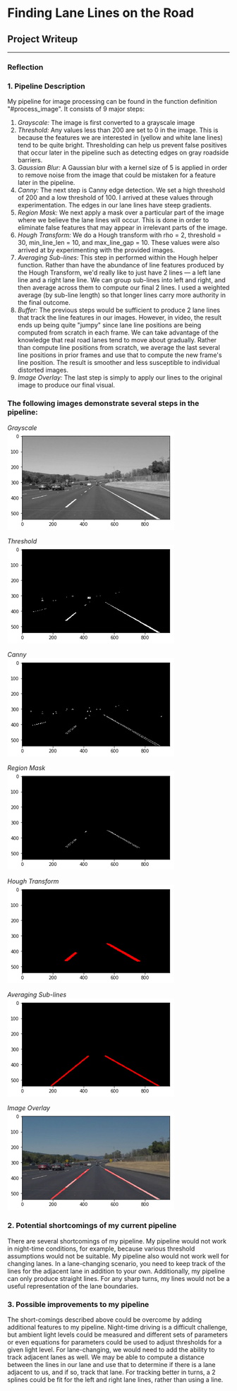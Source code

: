 # **Finding Lane Lines on the Road**

## Project Writeup

---

### Reflection

### 1. Pipeline Description

My pipeline for image processing can be found in the function definition "#process_image". It consists of 9 major steps:

1. *Grayscale:* The image is first converted to a grayscale image
2. *Threshold:* Any values less than 200 are set to 0 in the image. This is because the features we are interested in (yellow and white lane lines) tend to be quite bright. Thresholding can help us prevent false positives that occur later in the pipeline such as detecting edges on gray roadside barriers.
3. *Gaussian Blur:* A Gaussian blur with a kernel size of 5 is applied in order to remove noise from the image that could be mistaken for a feature later in the pipeline.
4. *Canny:* The next step is Canny edge detection. We set a high threshold of 200 and a low threshold of 100. I arrived at these values through experimentation. The edges in our lane lines have steep gradients.
5. *Region Mask:* We next apply a mask over a particular part of the image where we believe the lane lines will occur. This is done in order to eliminate false features that may appear in irrelevant parts of the image.
6. *Hough Transform:* We do a Hough transform with rho = 2, threshold = 30, min_line_len = 10, and max_line_gap = 10. These values were also arrived at by experimenting with the provided images.
7. *Averaging Sub-lines:* This step in performed within the Hough helper function. Rather than have the abundance of line features produced by the Hough Transform, we'd really like to just have 2 lines — a left lane line and a right lane line. We can group sub-lines into left and right, and then average across them to compute our final 2 lines. I used a weighted average (by sub-line length) so that longer lines carry more authority in the final outcome.
8. *Buffer:* The previous steps would be sufficient to produce 2 lane lines that track the line features in our images. However, in video, the result ends up being quite "jumpy" since lane line positions are being computed from scratch in each frame. We can take advantage of the knowledge that real road lanes tend to move about gradually. Rather than compute line positions from scratch, we average the last several line positions in prior frames and use that to compute the new frame's line position. The result is smoother and less susceptible to individual distorted images.
9. *Image Overlay:* The last step is simply to apply our lines to the original image to produce our final visual.

### The following images demonstrate several steps in the pipeline:

*Grayscale*  
![Grayscale](./writeup_images/grayscale.png)

*Threshold*  
![Threshold](./writeup_images/threshold.png)

*Canny*  
![Canny](./writeup_images/canny.png)

*Region Mask*  
![Region Mask](./writeup_images/region_of_interest.png)

*Hough Transform*  
![Hough Transform](./writeup_images/hough.png)

*Averaging Sub-lines*  
![Hough Transform](./writeup_images/average_lines.png)

*Image Overlay*  
![Image Overlay](./writeup_images/image_overlay.png)

### 2. Potential shortcomings of my current pipeline

There are several shortcomings of my pipeline. My pipeline would not work in night-time conditions, for example, because various threshold assumptions would not be suitable. My pipeline also would not work well for changing lanes. In a lane-changing scenario, you need to keep track of the lines for the adjacent lane in addition to your own. Additionally, my pipeline can only produce straight lines. For any sharp turns, my lines would not be a useful representation of the lane boundaries.


### 3. Possible improvements to my pipeline

The short-comings described above could be overcome by adding additional features to my pipeline. Night-time driving is a difficult challenge, but ambient light levels could be measured and different sets of parameters or even equations for parameters could be used to adjust thresholds for a given light level. For lane-changing, we would need to add the ability to track adjacent lanes as well. We may be able to compute a distance between the lines in our lane and use that to determine if there is a lane adjacent to us, and if so, track that lane. For tracking better in turns, a 2 splines could be fit for the left and right lane lines, rather than using a line.
